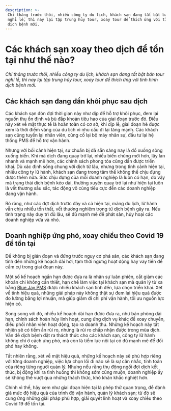 ```yaml
---
description: >-
 Chỉ tháng trước thôi, nhiều công ty du lịch, khách sạn đang tất bật bán tour
 nghỉ lễ, thì nay lại tập trung hủy tour, xoay tour để thích ứng với tình hình
 dịch bệnh mới.
---
```


# Các khách sạn xoay theo dịch để tồn tại như thế nào?

_Chỉ tháng trước thôi, nhiều công ty du lịch, khách sạn đang tất bật bán tour nghỉ lễ, thì nay lại tập trung hủy tour, xoay tour để thích ứng với tình hình dịch bệnh mới._

## Các khách sạn đang dần khôi phục sau dịch

Các khách sạn đón đợi thời gian này như dịp để hỗ trợ khôi phục, đem lại nguồn thu ổn định và bù đắp khoản tiêu hao của giai đoạn trước đó. Điều này xét về mặt thực tế là hoàn toàn có cơ sở, khi dịp lễ, giai đoạn hè được xem là thời điểm vàng của du lịch vì nhu cầu đi lại tăng mạnh. Các khách sạn cũng tuyển lại nhân viên, củng cố lại bộ máy nhân sự, đầu tư lại hệ thống PMS để hỗ trợ vận hành.

Nhưng với bối cảnh hiện tại, sự chuẩn bị đã sẵn sàng nay là đổ xuống sông xuống biển. Khi mà dịch đang quay trở lại, nhiều biến chủng mới hơn, lây lan nhanh và mạnh mẽ hơn, các chính sách phong tỏa cũng dần được triển khai. Dù xác định sống chung với dịch từ lâu, nhưng trong tình cảnh hiện tại, nhiều công ty lữ hành, khách sạn đang trong tâm thế không thể chịu đựng được thêm nữa. Sức chịu đựng của mỗi doanh nghiệp là luôn có hạn, do vậy mà trạng thái dịch bệnh kéo dài, thường xuyên quay trở lại như hiện tại luôn là vết thương sâu sắc, tác động vô cùng tiêu cực đến các doanh nghiệp đang vận hành.

Rõ ràng, như các đợt dịch trước đây và cả hiện tại, mảng du lịch, lữ hành vẫn chịu nhiều tổn thất, vết thương nghiêm trọng từ dịch bệnh gây ra. Nếu tình trạng này duy trì đủ lâu, sẽ đủ mạnh mẽ để phát sản, hủy hoại các doanh nghiệp vừa và nhỏ.

## Doanh nghiệp ứng phó, xoay chiều theo Covid 19 để tồn tại

Để không bị gián đoạn và đứng trước nguy cơ phá sản, các khách sạn đang tính đến những kế hoạch dài hơi, tạm thời ngưng hoạt động hay vay tiền để cầm cự trong giai đoạn này.

Một số kế hoạch ngắn hạn được đưa ra là nhân sự luân phiên, cắt giảm các khoản chi không cần thiết, hạn chế làm việc tại khách sạn mà quản lý từ xa bằng [Blue Jay PMS](https://bluejaypms.com/) được nhiều khách sạn tính đến, lựa chọn triển khai. Xét về tính hiệu quả, những giải pháp này không thật sự đem lại hiệu quả được đo lường bằng lợi nhuận, mà giúp giảm đi chi phí vận hành, tối ưu nguồn lực hiện có.

Song song với đó, nhiều kế hoạch dài hạn được đưa ra, như bán phòng dài hạn, chính sách hoàn hủy linh hoạt, cung ứng dịch vụ khác để xoay chuyển, điều phối nhân viên hoạt động, tạo ra doanh thu. Những kế hoạch này tất nhiên sẽ có tiềm ẩn rủi ro, nhưng là rủi ro chấp nhận được trong mùa dịch. Vấn đề dịch bệnh đặt ra thách thức cho các khách sạn, công ty lữ hành không chỉ ở cách ứng phó, mà còn là tiềm lực nội tại có đủ mạnh mẽ để đối phó hay không.

Tất nhiên rằng, xét về mặt hiệu quả, những kế hoạch này sẽ phù hợp riêng với từng doanh nghiệp, việc lựa chọn lối đi nào sẽ là sự cân nhắc, tính toán của riêng từng người quản lý. Nhưng nếu rằng thụ động ngồi đợi dịch kết thúc, bị động khi ra tình huống thì không sớm cũng muộn, doanh nghiệp ấy sẽ không thể vượt qua những thách thức, khó khăn khắc nghiệt hơn.

Chính vì thế, hãy xem như giai đoạn hiện tại là phép thử quan trọng, để đánh giá mức độ hiệu quả của trình độ vận hành, quản lý khách sạn; từ đó sẽ cung ứng những giải pháp phù hợp, giải quyết linh hoạt và xoay chiều theo Covid 19 để tồn tại.
